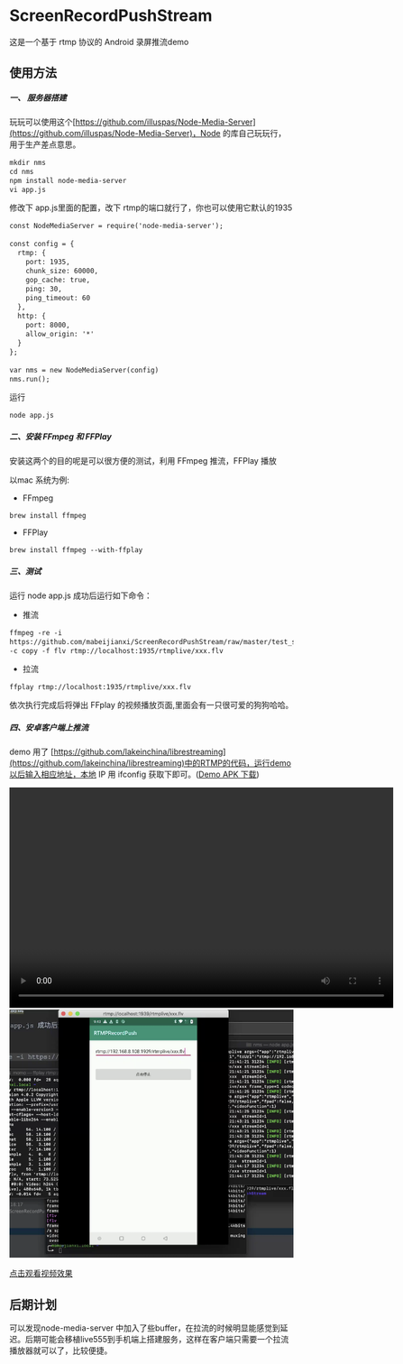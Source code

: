 # ScreenRecordPushStream
这是一个基于 rtmp 协议的 Android 录屏推流demo 


## 使用方法

##### 一、 服务器搭建
玩玩可以使用这个[https://github.com/illuspas/Node-Media-Server](https://github.com/illuspas/Node-Media-Server)，Node 的库自己玩玩行，用于生产差点意思。
```
mkdir nms
cd nms
npm install node-media-server
vi app.js
```
修改下 app.js里面的配置，改下 rtmp的端口就行了，你也可以使用它默认的1935
```
const NodeMediaServer = require('node-media-server');

const config = {
  rtmp: {
    port: 1935,
    chunk_size: 60000,
    gop_cache: true,
    ping: 30,
    ping_timeout: 60
  },
  http: {
    port: 8000,
    allow_origin: '*'
  }
};

var nms = new NodeMediaServer(config)
nms.run();
```
运行

```
node app.js
```

##### 二、安装 FFmpeg 和 FFPlay
安装这两个的目的呢是可以很方便的测试，利用 FFmpeg 推流，FFPlay 播放

以mac 系统为例:

* FFmpeg

```
brew install ffmpeg
```

* FFPlay

```
brew install ffmpeg --with-ffplay
```

##### 三、测试

运行 node app.js 成功后运行如下命令：

* 推流
```
ffmpeg -re -i https://github.com/mabeijianxi/ScreenRecordPushStream/raw/master/test_source/xxx.mp4  -c copy -f flv rtmp://localhost:1935/rtmplive/xxx.flv
```

* 拉流
```
ffplay rtmp://localhost:1935/rtmplive/xxx.flv
```
依次执行完成后将弹出 FFplay 的视频播放页面,里面会有一只很可爱的狗狗哈哈。

##### 四、安卓客户端上推流

demo 用了 [https://github.com/lakeinchina/librestreaming](https://github.com/lakeinchina/librestreaming)中的RTMP的代码，运行demo以后输入相应地址，本地 IP 用 ifconfig 获取下即可。([Demo APK 下载](https://www.pgyer.com/9sUJ))

<video src="https://github.com/mabeijianxi/pic-trusteeship/raw/master/pic/record_v.mp4" width="681px" height="391px" controls="controls"></video>
![demo_pic](https://github.com/mabeijianxi/pic-trusteeship/raw/master/pic/image.png)


[点击观看视频效果](https://github.com/mabeijianxi/pic-trusteeship/raw/master/pic/record_v.mp4)




## 后期计划
可以发现node-media-server 中加入了些buffer，在拉流的时候明显能感觉到延迟。后期可能会移植live555到手机端上搭建服务，这样在客户端只需要一个拉流播放器就可以了，比较便捷。

